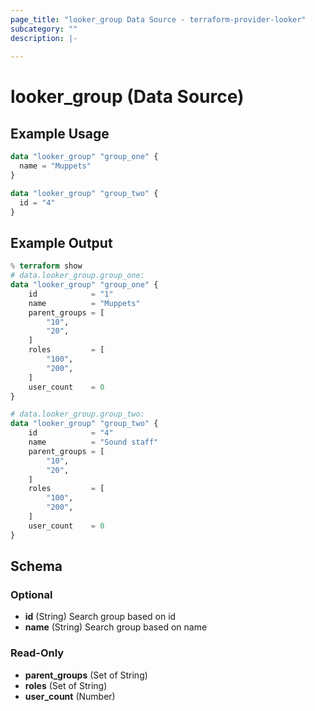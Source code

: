 ```yaml
---
page_title: "looker_group Data Source - terraform-provider-looker"
subcategory: ""
description: |-
  
---
```

# looker_group (Data Source)

## Example Usage
```terraform
data "looker_group" "group_one" {
  name = "Muppets"
}

data "looker_group" "group_two" {
  id = "4"
}
```
## Example Output
```terraform
% terraform show
# data.looker_group.group_one:
data "looker_group" "group_one" {
    id            = "1"
    name          = "Muppets"
    parent_groups = [
        "10",
        "20",
    ]
    roles         = [
        "100",
        "200",
    ]
    user_count    = 0
}

# data.looker_group.group_two:
data "looker_group" "group_two" {
    id            = "4"
    name          = "Sound staff"
    parent_groups = [
        "10",
        "20",
    ]
    roles         = [
        "100",
        "200",
    ]
    user_count    = 0
}
```
<!-- schema generated by tfplugindocs -->
## Schema

### Optional

- **id** (String) Search group based on id
- **name** (String) Search group based on name

### Read-Only

- **parent_groups** (Set of String)
- **roles** (Set of String)
- **user_count** (Number)
